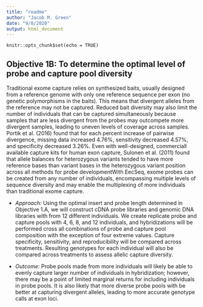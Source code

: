 ```yaml
---
title: "readme"
author: "Jacob M. Green"
date: "9/8/2020"
output: html_document
---
```


```{r setup, include=FALSE}
knitr::opts_chunk$set(echo = TRUE)
```

## Objective 1B: To determine the optimal level of probe and capture pool diversity
Traditional exome capture relies on synthesized baits, usually designed from a reference genome with only one reference sequence per exon (no genetic polymorphisms in the baits). This means that divergent alleles from the reference may not be captured. Reduced bait diversity may also limit the number of individuals that can be captured simultaneously because samples that are less divergent from the probes may outcompete more divergent samples, leading to uneven levels of coverage across samples. Portik et al. (2016) found that for each percent increase of pairwise divergence, missing data increased 4.76%, sensitivity decreased 4.57%, and specificity decreased 3.26%. Even with well-designed, commerciall available capture kits for human exon capture, Sulonen et al. (2011) found that allele balances for heterozygous variants tended to have more reference bases than variant bases in the heterozygous variant position across all methods for probe developmentWith EecSeq, exome probes can be created from any number of individuals, encompassing multiple levels of sequence diversity and may enable the multiplexing of more individuals than traditional exome capture.

* *Approach:* Using the optimal insert and probe length determined in Objective 1.A, we will construct cDNA probe libraries and genomic DNA libraries with from 12 different individuals. We create replicate probe and capture pools with 4, 6, 8, and 12 individuals, and hybridizations will be performed cross all combinations of probe and capture pool composition with the exception of four extreme values. Capture specificity, sensitivity, and reproducibility will be compared across treatments. Resulting genotypes for each individual will also be compared across treatments to assess allelic capture diversity.

* *Outcome:* Probe pools made from more individuals will likely be able to evenly capture larger number of individuals in hybridization; however, there may be a point of limited marginal returns for including individuals in probe pools. It is also likely that more diverse probe pools with be better at capturing divergent alleles, leading to more accurate genotype calls at exon loci.
